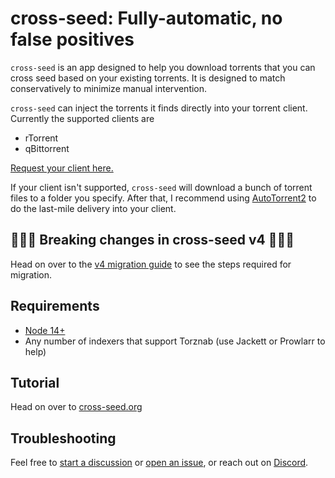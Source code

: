 # cross-seed: Fully-automatic, no false positives

`cross-seed` is an app designed to help you download torrents that you can cross
seed based on your existing torrents. It is designed to match conservatively to
minimize manual intervention.

`cross-seed` can inject the torrents it finds directly into your torrent client.
Currently the supported clients are

-   rTorrent
-   qBittorrent

[Request your client here.](https://github.com/mmgoodnow/cross-seed/issues/new)

If your client isn't supported, `cross-seed` will download a bunch of torrent
files to a folder you specify. After that, I recommend using
[AutoTorrent2](https://github.com/JohnDoee/autotorrent2) to do the last-mile
delivery into your client.

## 🚨🚨🚨 Breaking changes in cross-seed v4 🚨🚨🚨

Head on over to the
[v4 migration guide](https://www.cross-seed.org/docs/tutorials/v4-migration-guide)
to see the steps required for migration.

## Requirements

-   [Node 14+](https://nodejs.org/en/download)
-   Any number of indexers that support Torznab (use Jackett or Prowlarr to
    help)

## Tutorial

Head on over to
[cross-seed.org](https://www.cross-seed.org/docs/basics/getting-started)

## Troubleshooting

Feel free to
[start a discussion](https://github.com/mmgoodnow/cross-seed/discussions/new) or
[open an issue](https://github.com/mmgoodnow/cross-seed/issues/new), or reach
out on [Discord](https://discord.gg/jpbUFzS5Wb).
